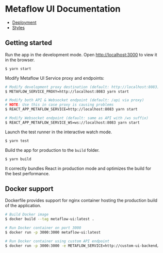 # Metaflow UI Documentation

- [Deployment](deployment.md)
- [Styles](styles.md)

## Getting started

Run the app in the development mode. Open [http://localhost:3000](http://localhost:3000) to view it in the browser.

```bash
$ yarn start
```

Modify Metaflow UI Service proxy and endpoints:

```bash
# Modify development proxy destination (default: http://localhost:8083)
$ METAFLOW_SERVICE_PROXY=http://localhost:8083 yarn start

# Modify both API & Websocket endpoint (default: /api via proxy)
# NOTE: Use this in case proxy is causing problems
$ REACT_APP_METAFLOW_SERVICE=http://localhost:8083 yarn start

# Modify Websocket endpoint (default: same as API with /ws suffix)
$ REACT_APP_METAFLOW_SERVICE_WS=ws://localhost:8083 yarn start
```

Launch the test runner in the interactive watch mode.

```bash
$ yarn test
```

Build the app for production to the `build` folder.

```bash
$ yarn build
```

It correctly bundles React in production mode and optimizes the build for the best performance.

## Docker support

Dockerfile provides support for nginx container hosting the production build of the application.

```sh
# Build Docker image
$ docker build --tag metaflow-ui:latest .

# Run Docker container on port 3000
$ docker run -p 3000:3000 metaflow-ui:latest

# Run Docker container using custom API endpoint
$ docker run -p 3000:3000 -e METAFLOW_SERVICE=http://custom-ui-backend/api metaflow-ui:latest
```
